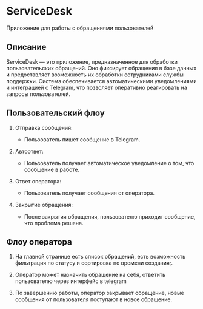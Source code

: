 # ServiceDesk

Приложение для работы с обращениями пользователей

## Описание

ServiceDesk — это приложение, предназначенное для обработки пользовательских обращений. Оно фиксирует обращения в базе данных и предоставляет возможность их обработки сотрудниками службы поддержки. Система обеспечивается автоматическими уведомлениями и интеграцией с Telegram, что позволяет оперативно реагировать на запросы пользователей.

## Пользовательский флоу

1. Отправка сообщения: 
   - Пользователь пишет сообщение в Telegram.
  
2. Автоответ: 
   - Пользователь получает автоматическое уведомление о том, что сообщение в работе.
  
3. Ответ оператора: 
   - Пользователь получает сообщения от оператора.
  
4. Закрытие обращения: 
   - После закрытия обращения, пользователю приходит сообщение, что проблема решена.

## Флоу оператора

1. На главной странице есть список обращений, есть возможность фильтрация по статусу и сортировка по времени создания;.
  
2. Оператор может назначить обращение на себя, ответить пользователю через интерфейс в telegram

3. По завершению работы, оператор закрывает обращение, новые сообщения от пользователя поступают в новое обращение.


